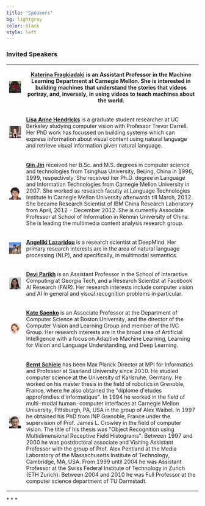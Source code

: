 ```yaml
---
title: "Speakers"
bg: lightgray 
color: black
style: left
---
```


### Invited Speakers

<table>
  <col align="left">
  <col align="left">
  <tr class="spaceUnder">
        <th>
            <div class="author">
            <a href="https://www.cs.cmu.edu/~katef/" target="_blank">
                <div class="authorphoto"><img src="./assets/authors/katerinaResized.jpg"></div>
            </a>
            </div>
        </th>
        <th>
            <div class="authorbio" align="top">
            <p> <a href="https://www.cs.cmu.edu/~katef/" target="_blank"><strong>Katerina Fragkiadaki</strong></a> is an Assistant Professor in the Machine Learning Department at Carnegie Mellon. She is interested in building machines that understand the stories that videos portray, and, inversely, in using videos to teach machines about the world.
            </p>
            </div>
        </th>
   </tr>

<tr class="spaceUnder">
<td>
    <div class="author" align="center">
    <a href="https://people.eecs.berkeley.edu/~lisa_anne/" target="_blank">
      <div class="authorphoto"><img src="./assets/authors/lisaResized.jpg"></div>
    </a>
    </div>
</td>
<td valign="top">
  <div class="authorbio">
    <p> <a href="https://people.eecs.berkeley.edu/~lisa_anne/" target="_blank"><strong>Lisa Anne Hendricks</strong></a> is a graduate student researcher at UC Berkeley studying computer vision with Professor Trevor Darrell. Her PhD work has focussed on building systems which can express information about visual content using natural language and retrieve visual information given natural language. 
    </p>
  </div>
</td>
</tr>

<tr class="spaceUnder">
  <td>
<div class="author" align="center">
    <a href="http://www.cs.cmu.edu/~qjin/" target="_blank">
      <div class="authorphoto"><img src="./assets/authors/qinResized.jpg"></div>
    </a>
</div>
  </td>
  <td valign="top">
<div class="authorbio">
  <p> <a href="http://www.cs.cmu.edu/~qjin/" target="_blank"><strong>Qin Jin</strong></a> received her B.Sc. and M.S. degrees in computer science and technologies from Tsinghua University, Beijing, China in 1996, 1999, respectively. She received her Ph.D. degree in Language and Information Technologies from Carnegie Mellon University in 2007. She worked as research faculty at Language Technologies Institute in Carnegie Mellon University afterwards till March, 2012. She became Research Scientist of IBM China Research Laboratory from April, 2012 - December 2012. She is currently Associate Professor at School of Information in Renmin University of China. She is leading the multimedia content analysis research group. 
    </p>
</div>
  </td>
  </tr>

<tr class="spaceUnder">
  <td>
<div class="author" align="center">
    <a href="http://angelikilazaridou.github.io" target="_blank">
      <div class="authorphoto"><img src="./assets/authors/angelikiResized.jpg"></div>
    </a>
</div>
  </td>
  <td valign="top">
<div class="authorbio">
    <p> <a href="http://angelikilazaridou.github.io" target="_blank"><strong>Angeliki Lazaridou</strong></a> is a research scientist at DeepMind. Her primary research interests are in the area of natural language processing (NLP), and specifically, in multimodal semantics.  
    </p>
</div>
  </td>
  </tr>

<tr class="spaceUnder">
  <td>
<div class="author" align="center">
    <a href="https://www.cc.gatech.edu/~parikh/bio.html" target="_blank">
      <div class="authorphoto"><img src="./assets/authors/devi.jpg"></div>
    </a>
</div>
  </td>
  <td valign="top">
<div class="authorbio">
    <p> <a href="https://www.cc.gatech.edu/~parikh/bio.html" target="_blank"><strong>Devi Parikh</strong></a> is an Assistant Professor in the School of Interactive Computing at Georgia Tech, and a Research Scientist at Facebook AI Research (FAIR). Her research interests include computer vision and AI in general and visual recognition problems in particular.
    </p>
</div>
  </td>
  </tr>

<tr class="spaceUnder">
  <td>
<div class="author" align="center">
    <a href="https://www.bu.edu/cs/profiles/kate-saenko/" target="_blank">
      <div class="authorphoto"><img src="./assets/authors/kate.png"></div>
    </a>
</div>
  </td>
  <td valign="top">
<div class="authorbio">
    <p> <a href="https://www.bu.edu/cs/profiles/kate-saenko/" target="_blank"><strong>Kate Saenko</strong></a> is an Associate Professor at the Department of Computer Science at Boston University, and the director of the Computer Vision and Learning Group and member of the IVC Group. Her research interests are in the broad area of Artificial Intelligence with a focus on Adaptive Machine Learning, Learning for Vision and Language Understanding, and Deep Learning.
    </p>
</div>
  </td>
  </tr>

<tr class="spaceUnder">
  <td>
<div class="author" align="center">
    <a href="https://www.mpi-inf.mpg.de/departments/computer-vision-and-multimodal-computing/people/bernt-schiele/" target="_blank">
      <div class="authorphoto"><img src="./assets/authors/berntResized.jpg"></div>
    </a>
</div>
  </td>
  <td>
<div class="authorbio">
    <p> <a href="https://www.mpi-inf.mpg.de/departments/computer-vision-and-multimodal-computing/people/bernt-schiele/" target="_blank"><strong>Bernt Schiele</strong></a> has been Max Planck Director at MPI for Informatics and Professor at Saarland University since 2010. He studied computer science at the University of Karlsruhe, Germany. He worked on his master thesis in the field of robotics in Grenoble, France, where he also obtained the "diplome d'etudes approfondies d'informatique". In 1994 he worked in the field of multi-modal human-computer interfaces at Carnegie Mellon University, Pittsburgh, PA, USA in the group of Alex Waibel. In 1997 he obtained his PhD from INP Grenoble, France under the supervision of Prof. James L. Crowley in the field of computer vision. The title of his thesis was "Object Recognition using Multidimensional Receptive Field Histograms". Between 1997 and 2000 he was postdoctoral associate and Visiting Assistant Professor with the group of Prof. Alex Pentland at the Media Laboratory of the Massachusetts Institute of Technology, Cambridge, MA, USA. From 1999 until 2004 he was Assistant Professor at the Swiss Federal Institute of Technology in Zurich (ETH Zurich). Between 2004 and 2010 he was Full Professor at the computer science department of TU Darmstadt.
    </p>
</div>
  </td>
  </tr>
</table>
* * *

